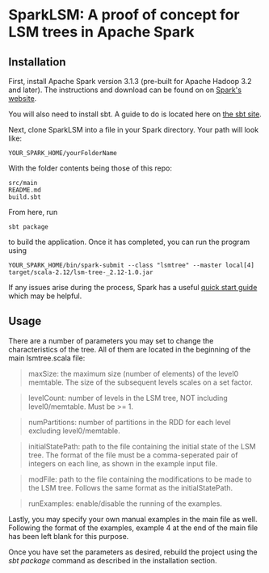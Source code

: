 # SparkLSM: A proof of concept for LSM trees in Apache Spark

## Installation
First, install Apache Spark version 3.1.3 (pre-built for Apache Hadoop 3.2 and later). The instructions and download can be found on on [Spark's website](https://spark.apache.org/downloads.html).

You will also need to install sbt. A guide to do is located here on [the sbt site](https://www.scala-sbt.org/1.x/docs/Setup.html). 

Next, clone SparkLSM into a file in your Spark directory. Your path will look like:
```
YOUR_SPARK_HOME/yourFolderName
```
With the folder contents being those of this repo:
```
src/main
README.md
build.sbt
```
From here, run 
```
sbt package
```
to build the application. Once it has completed, you can run the program using 
```
YOUR_SPARK_HOME/bin/spark-submit --class "lsmtree" --master local[4] target/scala-2.12/lsm-tree-_2.12-1.0.jar
```
If any issues arise during the process, Spark has a useful [quick start guide](https://spark.apache.org/docs/latest/quick-start.html) which may be helpful. 

## Usage

There are a number of parameters you may set to change the characteristics of the tree. All of them are located in the beginning of the main lsmtree.scala file:


> maxSize: the maximum size (number of elements) of the level0 memtable. The size of the subsequent levels scales on a set factor.

> levelCount: number of levels in the LSM tree, NOT including level0/memtable. Must be >= 1.

> numPartitions: number of partitions in the RDD for each level excluding level0/memtable.

> initialStatePath: path to the file containing the initial state of the LSM tree. The format of the file must be a comma-seperated pair of integers on each line, as shown in the example input file.

> modFile: path to the file containing the modifications to be made to the LSM tree. Follows the same format as the initialStatePath.

> runExamples: enable/disable the running of the examples.

Lastly, you may specify your own manual examples in the main file as well. Following the format of the examples, example 4 at the end of the main file has been left blank for this purpose.

Once you have set the parameters as desired, rebuild the project using the *sbt package* command as described in the installation section. 
